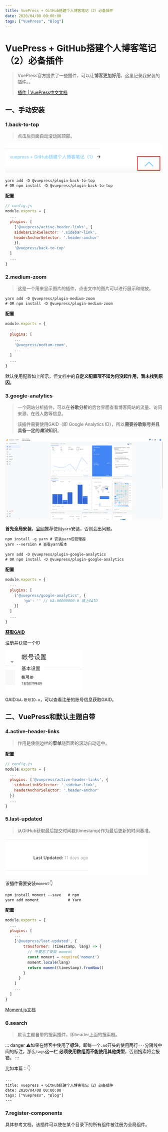 ```yaml
---
title: VuePress + GitHub搭建个人博客笔记（2）必备插件
date: 2020/04/08 00:00:00
tags: ["VuePress", "Blog"]
---
```

# VuePress + GitHub搭建个人博客笔记（2）必备插件

<ClientOnly>
  <display-bar :displayData="$frontmatter"></display-bar>
</ClientOnly>

> VuePress官方提供了一些插件，可以让**博客更加好用**。这里记录我安装的插件。。
>
> [插件 | VuePress中文文档](https://www.vuepress.cn/plugin/)

## 一、手动安装

### 1.back-to-top

> 点击后页面自动滚动回顶部。

![vuepress-plugin-01](/images/other/aboutblog/vuepress-plugin-01.png)

```shell
yarn add -D @vuepress/plugin-back-to-top
# OR npm install -D @vuepress/plugin-back-to-top
```

**配置**

```js {9}
// config.js
module.exports = {
  ...
  plugins: [
    ['@vuepress/active-header-links', {
    sidebarLinkSelector: '.sidebar-link',
    headerAnchorSelector: '.header-anchor'
  	}],
    '@vuepress/back-to-top'
  ]
  ...
}
```

### 2.medium-zoom

> 这是一个用来显示图片的插件，点击文中的图片可以进行展示和缩放。

```shell
yarn add -D @vuepress/plugin-medium-zoom
# OR npm install -D @vuepress/plugin-medium-zoom
```

**配置**

```js
module.exports = {
  ...
  plugins: [
    ...
    '@vuepress/medium-zoom',
    ...
  ]
  ...
}
```

默认使用配置如上所示，但文档中的**自定义配置项不知为何没起作用，暂未找到原因**。

### 3.google-analytics

> 一个网站分析插件，可以在**谷歌分析**的后台界面查看博客网站的流量、访问来源、在线人数等信息。
>
> 该插件需要使用GAID（即 Google Analytics ID），所以**需要谷歌账号并且具备一定的*魔法*知识**。

![vuepress-plugin-02](/images/other/aboutblog/vuepress-plugin-02.png)

**首先全局安装**，[官网](https://www.vuepress.cn/plugin/official/plugin-google-analytics.html#安装)推荐使用`yarn`安装，否则会出问题。

```shell
npm install -g yarn # 安装yarn包管理器
yarn --version # 查看yarn版本

yarn add -D @vuepress/plugin-google-analytics
# OR npm install -D @vuepress/plugin-google-analytics
```

**配置**

```js
module.exports = {
  ...
  plugins: [
    ['@vuepress/google-analytics', {
        'ga': '' // UA-00000000-0 填上GAID
    }]
  ]
  ...
}
```

**[获取GAID]( https://analytics.google.com)**

注册并获取一个ID

![vuepress-plugin-03](/images/other/aboutblog/vuepress-plugin-03.png)

GAID:`UA-账号ID-x`，可以查看注册的账号信息获取GAID。

## 二、VuePress和默认主题自带

### 4.active-header-links

> 作用是使侧边栏的**菜单**随页面的滚动自动选中。

**配置**

```js
// config.js
module.exports = {
  ...
  plugins: ['@vuepress/active-header-links', {
    sidebarLinkSelector: '.sidebar-link',
    headerAnchorSelector: '.header-anchor'
  }]
  ...
}
```

### 5.last-updated

> 从GitHub获取最后提交时间戳(timestamp)作为最后更新的时间基准。

![vuepress-plugin-04](/images/other/aboutblog/vuepress-plugin-04.png)

该插件需要安装`moment`👇

```shell
npm install moment --save   # npm
yarn add moment             # Yarn
```

**配置**

```js
module.exports = {
  ...
  plugins: [
    ...
    ['@vuepress/last-updated', {
        transformer: (timestamp, lang) => {
          // 不要忘了安装 moment
          const moment = require('moment')
          moment.locale(lang)
          return moment(timestamp).fromNow()
        }
      }
    ]
    ...
  ]
}
```

[Moment.js文档](http://momentjs.cn/)

### 6.search

> 默认主题自带的搜索插件，即header上面的搜索框。

::: danger
⚠️如果在博客中使用了**标注**，即每一个`.md`开头的使用两行`---`分隔线中间的标注，那么`tags`这一栏
**必须使用数组而不能使用其他类型**，否则搜索将会报错。
:::

比如本篇：👇

``` {4}
---
title: vuepress + GitHub搭建个人博客笔记（2）必备插件
date: 2020/04/08 00:00:00
tags: ["Vuepress", "Blog"]
---
```

### 7.register-components

具体参考文档，该插件可以使在某个目录下的所有组件被注册为全局组件。

